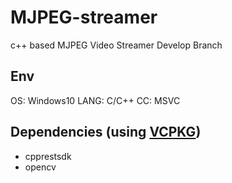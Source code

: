 # MJPEG-streamer
c++ based MJPEG Video Streamer
Develop Branch

## Env
OS: Windows10
LANG: C/C++
CC: MSVC

## Dependencies (using [VCPKG](https://github.com/microsoft/vcpkg))
 - cpprestsdk
 - opencv
